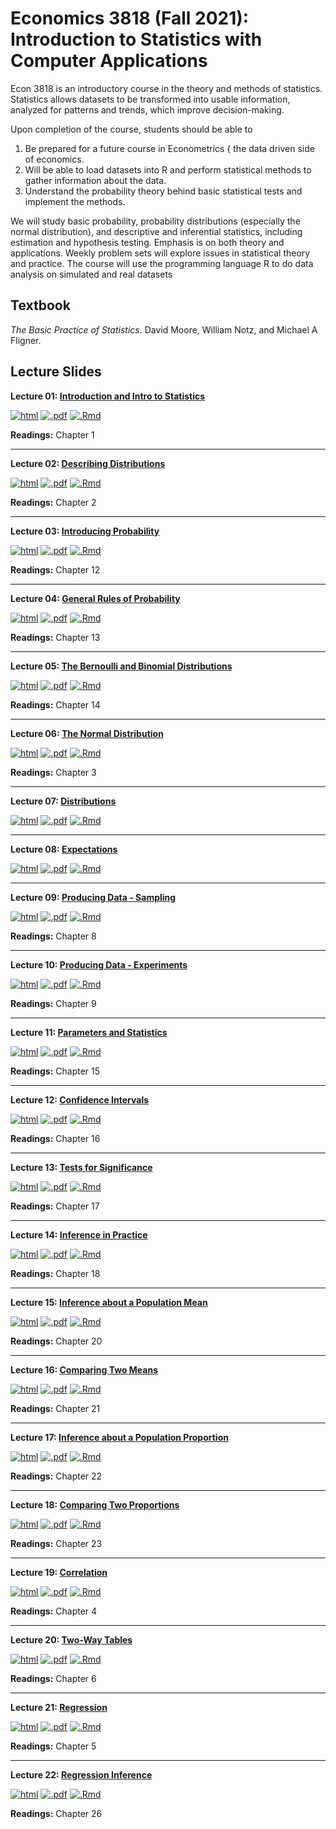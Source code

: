 # Economics 3818 (Fall 2021): Introduction to Statistics with Computer Applications 

Econ 3818 is an introductory course in the theory and methods of statistics. Statistics allows datasets to be transformed into usable information, analyzed for patterns and trends, which improve decision-making.

Upon completion of the course, students should be able to
1. Be prepared for a future course in Econometrics { the data driven side of economics.
2. Will be able to load datasets into R and perform statistical methods to gather information about the data.
3. Understand the probability theory behind basic statistical tests and implement the methods.

We will study basic probability, probability distributions (especially the normal distribution), and descriptive and inferential statistics, including estimation and hypothesis testing. Emphasis is on both theory and applications. Weekly problem sets will explore issues in statistical theory and practice. The course will use the programming language R to do data analysis on simulated and real datasets

## Textbook 
*The Basic Practice of Statistics*. David Moore, William Notz, and Michael A Fligner.


## Lecture Slides

**Lecture 01: [Introduction and Intro to Statistics](https://raw.githack.com/kylebutts/ECON3818_F2021/master/Lecture%20Slides/Chapter%2001/ch1.html)**

<a href="https://raw.githack.com/kylebutts/ECON3818_F2021/master/Lecture%20Slides/Chapter%2001/ch1.html">![html](https://img.shields.io/badge/html-%23323330.svg?style=for-the-badge&logo=html5&logoColor=white)</a>
<a href="https://raw.githack.com/kylebutts/ECON3818_F2021/master/Lecture%20Slides/Chapter%2001/ch1.pdf">![.pdf](https://img.shields.io/badge/pdf-%23323330.svg?style=for-the-badge&logo=adobe&logoColor=white)</a>
<a href="https://github.com/kylebutts/ECON3818_F2021/blob/master/Lecture%20Slides/Chapter%2001/ch1.Rmd">![.Rmd](https://img.shields.io/badge/.Rmd%20File-%23323330.svg?style=for-the-badge&logo=r&logoColor=white)</a>

**Readings:** Chapter 1


---

**Lecture 02: [Describing Distributions](https://raw.githack.com/kylebutts/ECON3818_F2021/master/Lecture%20Slides/Chapter%2002/ch2.html)**

<a href="https://raw.githack.com/kylebutts/ECON3818_F2021/master/Lecture%20Slides/Chapter%2002/ch2.html">![html](https://img.shields.io/badge/html-%23323330.svg?style=for-the-badge&logo=html5&logoColor=white)</a>
<a href="https://raw.githack.com/kylebutts/ECON3818_F2021/master/Lecture%20Slides/Chapter%2002/ch2.pdf">![.pdf](https://img.shields.io/badge/pdf-%23323330.svg?style=for-the-badge&logo=adobe&logoColor=white)</a>
<a href="https://github.com/kylebutts/ECON3818_F2021/blob/master/Lecture%20Slides/Chapter%2002/ch2.Rmd">![.Rmd](https://img.shields.io/badge/.Rmd%20File-%23323330.svg?style=for-the-badge&logo=r&logoColor=white)</a>

**Readings:** Chapter 2


---

**Lecture 03: [Introducing Probability](https://raw.githack.com/kylebutts/ECON3818_F2021/master/Lecture%20Slides/Chapter%2012/ch12.html)**

<a href="https://raw.githack.com/kylebutts/ECON3818_F2021/master/Lecture%20Slides/Chapter%2012/ch12.html">![html](https://img.shields.io/badge/html-%23323330.svg?style=for-the-badge&logo=html5&logoColor=white)</a>
<a href="https://raw.githack.com/kylebutts/ECON3818_F2021/master/Lecture%20Slides/Chapter%2012/ch12.pdf">![.pdf](https://img.shields.io/badge/pdf-%23323330.svg?style=for-the-badge&logo=adobe&logoColor=white)</a>
<a href="https://github.com/kylebutts/ECON3818_F2021/blob/master/Lecture%20Slides/Chapter%2012/ch12.Rmd">![.Rmd](https://img.shields.io/badge/.Rmd%20File-%23323330.svg?style=for-the-badge&logo=r&logoColor=white)</a>

**Readings:** Chapter 12


---

**Lecture 04: [General Rules of Probability](https://raw.githack.com/kylebutts/ECON3818_F2021/master/Lecture%20Slides/Chapter%2013/ch13.html)**

<a href="https://raw.githack.com/kylebutts/ECON3818_F2021/master/Lecture%20Slides/Chapter%2013/ch13.html">![html](https://img.shields.io/badge/html-%23323330.svg?style=for-the-badge&logo=html5&logoColor=white)</a>
<a href="https://raw.githack.com/kylebutts/ECON3818_F2021/master/Lecture%20Slides/Chapter%2013/ch13.pdf">![.pdf](https://img.shields.io/badge/pdf-%23323330.svg?style=for-the-badge&logo=adobe&logoColor=white)</a>
<a href="https://github.com/kylebutts/ECON3818_F2021/blob/master/Lecture%20Slides/Chapter%2013/ch13.Rmd">![.Rmd](https://img.shields.io/badge/.Rmd%20File-%23323330.svg?style=for-the-badge&logo=r&logoColor=white)</a>

**Readings:** Chapter 13


---

**Lecture 05: [The Bernoulli and Binomial Distributions](https://raw.githack.com/kylebutts/ECON3818_F2021/master/Lecture%20Slides/Chapter%2014/ch14.html)**

<a href="https://raw.githack.com/kylebutts/ECON3818_F2021/master/Lecture%20Slides/Chapter%2014/ch14.html">![html](https://img.shields.io/badge/html-%23323330.svg?style=for-the-badge&logo=html5&logoColor=white)</a>
<a href="https://raw.githack.com/kylebutts/ECON3818_F2021/master/Lecture%20Slides/Chapter%2014/ch14.pdf">![.pdf](https://img.shields.io/badge/pdf-%23323330.svg?style=for-the-badge&logo=adobe&logoColor=white)</a>
<a href="https://github.com/kylebutts/ECON3818_F2021/blob/master/Lecture%20Slides/Chapter%2014/ch14.Rmd">![.Rmd](https://img.shields.io/badge/.Rmd%20File-%23323330.svg?style=for-the-badge&logo=r&logoColor=white)</a>

**Readings:** Chapter 14


---

**Lecture 06: [The Normal Distribution](https://raw.githack.com/kylebutts/ECON3818_F2021/master/Lecture%20Slides/Chapter%2003/ch3.html)**

<a href="https://raw.githack.com/kylebutts/ECON3818_F2021/master/Lecture%20Slides/Chapter%2003/ch3.html">![html](https://img.shields.io/badge/html-%23323330.svg?style=for-the-badge&logo=html5&logoColor=white)</a>
<a href="https://raw.githack.com/kylebutts/ECON3818_F2021/master/Lecture%20Slides/Chapter%2003/ch3.pdf">![.pdf](https://img.shields.io/badge/pdf-%23323330.svg?style=for-the-badge&logo=adobe&logoColor=white)</a>
<a href="https://github.com/kylebutts/ECON3818_F2021/blob/master/Lecture%20Slides/Chapter%2003/ch3.Rmd">![.Rmd](https://img.shields.io/badge/.Rmd%20File-%23323330.svg?style=for-the-badge&logo=r&logoColor=white)</a>

**Readings:** Chapter 3




---

**Lecture 07: [Distributions](https://raw.githack.com/kylebutts/ECON3818_F2021/master/Lecture%20Slides/Distributions/distributions.html)**

<a href="https://raw.githack.com/kylebutts/ECON3818_F2021/master/Lecture%20Slides/Distributions/distributions.html">![html](https://img.shields.io/badge/html-%23323330.svg?style=for-the-badge&logo=html5&logoColor=white)</a>
<a href="https://raw.githack.com/kylebutts/ECON3818_F2021/master/Lecture%20Slides/Distributions/distributions.pdf">![.pdf](https://img.shields.io/badge/pdf-%23323330.svg?style=for-the-badge&logo=adobe&logoColor=white)</a>
<a href="https://github.com/kylebutts/ECON3818_F2021/blob/master/Lecture%20Slides/Distributions/distributions.Rmd">![.Rmd](https://img.shields.io/badge/.Rmd%20File-%23323330.svg?style=for-the-badge&logo=r&logoColor=white)</a>



---

**Lecture 08: [Expectations](https://raw.githack.com/kylebutts/ECON3818_F2021/master/Lecture%20Slides/Expectations/expectations.html)**

<a href="https://raw.githack.com/kylebutts/ECON3818_F2021/master/Lecture%20Slides/Expectations/expectations.html">![html](https://img.shields.io/badge/html-%23323330.svg?style=for-the-badge&logo=html5&logoColor=white)</a>
<a href="https://raw.githack.com/kylebutts/ECON3818_F2021/master/Lecture%20Slides/Expectations/expectations.pdf">![.pdf](https://img.shields.io/badge/pdf-%23323330.svg?style=for-the-badge&logo=adobe&logoColor=white)</a>
<a href="https://github.com/kylebutts/ECON3818_F2021/blob/master/Lecture%20Slides/Expectations/expectations.Rmd">![.Rmd](https://img.shields.io/badge/.Rmd%20File-%23323330.svg?style=for-the-badge&logo=r&logoColor=white)</a>



---

**Lecture 09: [Producing Data - Sampling](https://raw.githack.com/kylebutts/ECON3818_F2021/master/Lecture%20Slides/Chapter%2008/ch8.html)**

<a href="https://raw.githack.com/kylebutts/ECON3818_F2021/master/Lecture%20Slides/Chapter%2008/ch8.html">![html](https://img.shields.io/badge/html-%23323330.svg?style=for-the-badge&logo=html5&logoColor=white)</a>
<a href="https://raw.githack.com/kylebutts/ECON3818_F2021/master/Lecture%20Slides/Chapter%2008/ch8.pdf">![.pdf](https://img.shields.io/badge/pdf-%23323330.svg?style=for-the-badge&logo=adobe&logoColor=white)</a>
<a href="https://github.com/kylebutts/ECON3818_F2021/blob/master/Lecture%20Slides/Chapter%2008/ch8.Rmd">![.Rmd](https://img.shields.io/badge/.Rmd%20File-%23323330.svg?style=for-the-badge&logo=r&logoColor=white)</a>

**Readings:** Chapter 8


---

**Lecture 10: [Producing Data - Experiments](https://raw.githack.com/kylebutts/ECON3818_F2021/master/Lecture%20Slides/Chapter%2009/ch9.html)**

<a href="https://raw.githack.com/kylebutts/ECON3818_F2021/master/Lecture%20Slides/Chapter%2009/ch9.html">![html](https://img.shields.io/badge/html-%23323330.svg?style=for-the-badge&logo=html5&logoColor=white)</a>
<a href="https://raw.githack.com/kylebutts/ECON3818_F2021/master/Lecture%20Slides/Chapter%2009/ch9.pdf">![.pdf](https://img.shields.io/badge/pdf-%23323330.svg?style=for-the-badge&logo=adobe&logoColor=white)</a>
<a href="https://github.com/kylebutts/ECON3818_F2021/blob/master/Lecture%20Slides/Chapter%2009/ch9.Rmd">![.Rmd](https://img.shields.io/badge/.Rmd%20File-%23323330.svg?style=for-the-badge&logo=r&logoColor=white)</a>

**Readings:** Chapter 9


---

**Lecture 11: [Parameters and Statistics](https://raw.githack.com/kylebutts/ECON3818_F2021/master/Lecture%20Slides/Chapter%2015/ch15.html)**

<a href="https://raw.githack.com/kylebutts/ECON3818_F2021/master/Lecture%20Slides/Chapter%2015/ch15.html">![html](https://img.shields.io/badge/html-%23323330.svg?style=for-the-badge&logo=html5&logoColor=white)</a>
<a href="https://raw.githack.com/kylebutts/ECON3818_F2021/master/Lecture%20Slides/Chapter%2015/ch15.pdf">![.pdf](https://img.shields.io/badge/pdf-%23323330.svg?style=for-the-badge&logo=adobe&logoColor=white)</a>
<a href="https://github.com/kylebutts/ECON3818_F2021/blob/master/Lecture%20Slides/Chapter%2015/ch15.Rmd">![.Rmd](https://img.shields.io/badge/.Rmd%20File-%23323330.svg?style=for-the-badge&logo=r&logoColor=white)</a>

**Readings:** Chapter 15


---

**Lecture 12: [Confidence Intervals](https://raw.githack.com/kylebutts/ECON3818_F2021/master/Lecture%20Slides/Chapter%2016/ch16.html)**

<a href="https://raw.githack.com/kylebutts/ECON3818_F2021/master/Lecture%20Slides/Chapter%2016/ch16.html">![html](https://img.shields.io/badge/html-%23323330.svg?style=for-the-badge&logo=html5&logoColor=white)</a>
<a href="https://raw.githack.com/kylebutts/ECON3818_F2021/master/Lecture%20Slides/Chapter%2016/ch16.pdf">![.pdf](https://img.shields.io/badge/pdf-%23323330.svg?style=for-the-badge&logo=adobe&logoColor=white)</a>
<a href="https://github.com/kylebutts/ECON3818_F2021/blob/master/Lecture%20Slides/Chapter%2016/ch16.Rmd">![.Rmd](https://img.shields.io/badge/.Rmd%20File-%23323330.svg?style=for-the-badge&logo=r&logoColor=white)</a>

**Readings:** Chapter 16


---

**Lecture 13: [Tests for Significance](https://raw.githack.com/kylebutts/ECON3818_F2021/master/Lecture%20Slides/Chapter%2017/ch17.html)**

<a href="https://raw.githack.com/kylebutts/ECON3818_F2021/master/Lecture%20Slides/Chapter%2017/ch17.html">![html](https://img.shields.io/badge/html-%23323330.svg?style=for-the-badge&logo=html5&logoColor=white)</a>
<a href="https://raw.githack.com/kylebutts/ECON3818_F2021/master/Lecture%20Slides/Chapter%2017/ch17.pdf">![.pdf](https://img.shields.io/badge/pdf-%23323330.svg?style=for-the-badge&logo=adobe&logoColor=white)</a>
<a href="https://github.com/kylebutts/ECON3818_F2021/blob/master/Lecture%20Slides/Chapter%2017/ch17.Rmd">![.Rmd](https://img.shields.io/badge/.Rmd%20File-%23323330.svg?style=for-the-badge&logo=r&logoColor=white)</a>

**Readings:** Chapter 17


---

**Lecture 14: [Inference in Practice](https://raw.githack.com/kylebutts/ECON3818_F2021/master/Lecture%20Slides/Chapter%2018/ch18.html)**

<a href="https://raw.githack.com/kylebutts/ECON3818_F2021/master/Lecture%20Slides/Chapter%2018/ch18.html">![html](https://img.shields.io/badge/html-%23323330.svg?style=for-the-badge&logo=html5&logoColor=white)</a>
<a href="https://raw.githack.com/kylebutts/ECON3818_F2021/master/Lecture%20Slides/Chapter%2018/ch18.pdf">![.pdf](https://img.shields.io/badge/pdf-%23323330.svg?style=for-the-badge&logo=adobe&logoColor=white)</a>
<a href="https://github.com/kylebutts/ECON3818_F2021/blob/master/Lecture%20Slides/Chapter%2018/ch18.Rmd">![.Rmd](https://img.shields.io/badge/.Rmd%20File-%23323330.svg?style=for-the-badge&logo=r&logoColor=white)</a>

**Readings:** Chapter 18


---

**Lecture 15: [Inference about a Population Mean](https://raw.githack.com/kylebutts/ECON3818_F2021/master/Lecture%20Slides/Chapter%2020/ch20.html)**

<a href="https://raw.githack.com/kylebutts/ECON3818_F2021/master/Lecture%20Slides/Chapter%2020/ch20.html">![html](https://img.shields.io/badge/html-%23323330.svg?style=for-the-badge&logo=html5&logoColor=white)</a>
<a href="https://raw.githack.com/kylebutts/ECON3818_F2021/master/Lecture%20Slides/Chapter%2020/ch20.pdf">![.pdf](https://img.shields.io/badge/pdf-%23323330.svg?style=for-the-badge&logo=adobe&logoColor=white)</a>
<a href="https://github.com/kylebutts/ECON3818_F2021/blob/master/Lecture%20Slides/Chapter%2020/ch20.Rmd">![.Rmd](https://img.shields.io/badge/.Rmd%20File-%23323330.svg?style=for-the-badge&logo=r&logoColor=white)</a>

**Readings:** Chapter 20


---

**Lecture 16: [Comparing Two Means](https://raw.githack.com/kylebutts/ECON3818_F2021/master/Lecture%20Slides/Chapter%2021/ch21.html)**

<a href="https://raw.githack.com/kylebutts/ECON3818_F2021/master/Lecture%20Slides/Chapter%2021/ch21.html">![html](https://img.shields.io/badge/html-%23323330.svg?style=for-the-badge&logo=html5&logoColor=white)</a>
<a href="https://raw.githack.com/kylebutts/ECON3818_F2021/master/Lecture%20Slides/Chapter%2021/ch21.pdf">![.pdf](https://img.shields.io/badge/pdf-%23323330.svg?style=for-the-badge&logo=adobe&logoColor=white)</a>
<a href="https://github.com/kylebutts/ECON3818_F2021/blob/master/Lecture%20Slides/Chapter%2021/ch21.Rmd">![.Rmd](https://img.shields.io/badge/.Rmd%20File-%23323330.svg?style=for-the-badge&logo=r&logoColor=white)</a>

**Readings:** Chapter 21


---

**Lecture 17: [Inference about a Population Proportion](https://raw.githack.com/kylebutts/ECON3818_F2021/master/Lecture%20Slides/Chapter%2022/ch22.html)**

<a href="https://raw.githack.com/kylebutts/ECON3818_F2021/master/Lecture%20Slides/Chapter%2022/ch22.html">![html](https://img.shields.io/badge/html-%23323330.svg?style=for-the-badge&logo=html5&logoColor=white)</a>
<a href="https://raw.githack.com/kylebutts/ECON3818_F2021/master/Lecture%20Slides/Chapter%2022/ch22.pdf">![.pdf](https://img.shields.io/badge/pdf-%23323330.svg?style=for-the-badge&logo=adobe&logoColor=white)</a>
<a href="https://github.com/kylebutts/ECON3818_F2021/blob/master/Lecture%20Slides/Chapter%2022/ch22.Rmd">![.Rmd](https://img.shields.io/badge/.Rmd%20File-%23323330.svg?style=for-the-badge&logo=r&logoColor=white)</a>

**Readings:** Chapter 22


---

**Lecture 18: [Comparing Two Proportions](https://raw.githack.com/kylebutts/ECON3818_F2021/master/Lecture%20Slides/Chapter%2023/ch23.html)**

<a href="https://raw.githack.com/kylebutts/ECON3818_F2021/master/Lecture%20Slides/Chapter%2023/ch23.html">![html](https://img.shields.io/badge/html-%23323330.svg?style=for-the-badge&logo=html5&logoColor=white)</a>
<a href="https://raw.githack.com/kylebutts/ECON3818_F2021/master/Lecture%20Slides/Chapter%2023/ch23.pdf">![.pdf](https://img.shields.io/badge/pdf-%23323330.svg?style=for-the-badge&logo=adobe&logoColor=white)</a>
<a href="https://github.com/kylebutts/ECON3818_F2021/blob/master/Lecture%20Slides/Chapter%2023/ch23.Rmd">![.Rmd](https://img.shields.io/badge/.Rmd%20File-%23323330.svg?style=for-the-badge&logo=r&logoColor=white)</a>

**Readings:** Chapter 23

---

**Lecture 19: [Correlation](https://raw.githack.com/kylebutts/ECON3818_F2021/master/Lecture%20Slides/Chapter%2004/ch4.html)**

<a href="https://raw.githack.com/kylebutts/ECON3818_F2021/master/Lecture%20Slides/Chapter%2004/ch4.html">![html](https://img.shields.io/badge/html-%23323330.svg?style=for-the-badge&logo=html5&logoColor=white)</a>
<a href="https://raw.githack.com/kylebutts/ECON3818_F2021/master/Lecture%20Slides/Chapter%2004/ch4.pdf">![.pdf](https://img.shields.io/badge/pdf-%23323330.svg?style=for-the-badge&logo=adobe&logoColor=white)</a>
<a href="https://github.com/kylebutts/ECON3818_F2021/blob/master/Lecture%20Slides/Chapter%2004/ch4.Rmd">![.Rmd](https://img.shields.io/badge/.Rmd%20File-%23323330.svg?style=for-the-badge&logo=r&logoColor=white)</a>

**Readings:** Chapter 4



---

**Lecture 20: [Two-Way Tables](https://raw.githack.com/kylebutts/ECON3818_F2021/master/Lecture%20Slides/Chapter%2006/ch6.html)**

<a href="https://raw.githack.com/kylebutts/ECON3818_F2021/master/Lecture%20Slides/Chapter%2006/ch6.html">![html](https://img.shields.io/badge/html-%23323330.svg?style=for-the-badge&logo=html5&logoColor=white)</a>
<a href="https://raw.githack.com/kylebutts/ECON3818_F2021/master/Lecture%20Slides/Chapter%2006/ch6.pdf">![.pdf](https://img.shields.io/badge/pdf-%23323330.svg?style=for-the-badge&logo=adobe&logoColor=white)</a>
<a href="https://github.com/kylebutts/ECON3818_F2021/blob/master/Lecture%20Slides/Chapter%2006/ch6.Rmd">![.Rmd](https://img.shields.io/badge/.Rmd%20File-%23323330.svg?style=for-the-badge&logo=r&logoColor=white)</a>

**Readings:** Chapter 6




---

**Lecture 21: [Regression](https://raw.githack.com/kylebutts/ECON3818_F2021/master/Lecture%20Slides/Chapter%2005/ch5.html)**

<a href="https://raw.githack.com/kylebutts/ECON3818_F2021/master/Lecture%20Slides/Chapter%2005/ch5.html">![html](https://img.shields.io/badge/html-%23323330.svg?style=for-the-badge&logo=html5&logoColor=white)</a>
<a href="https://raw.githack.com/kylebutts/ECON3818_F2021/master/Lecture%20Slides/Chapter%2005/ch5.pdf">![.pdf](https://img.shields.io/badge/pdf-%23323330.svg?style=for-the-badge&logo=adobe&logoColor=white)</a>
<a href="https://github.com/kylebutts/ECON3818_F2021/blob/master/Lecture%20Slides/Chapter%2005/ch5.Rmd">![.Rmd](https://img.shields.io/badge/.Rmd%20File-%23323330.svg?style=for-the-badge&logo=r&logoColor=white)</a>

**Readings:** Chapter 5


---

**Lecture 22: [Regression Inference](https://raw.githack.com/kylebutts/ECON3818_F2021/master/Lecture%20Slides/Chapter%2026/ch26.html)**

<a href="https://raw.githack.com/kylebutts/ECON3818_F2021/master/Lecture%20Slides/Chapter%2026/ch26.html">![html](https://img.shields.io/badge/html-%23323330.svg?style=for-the-badge&logo=html5&logoColor=white)</a>
<a href="https://raw.githack.com/kylebutts/ECON3818_F2021/master/Lecture%20Slides/Chapter%2026/ch26.pdf">![.pdf](https://img.shields.io/badge/pdf-%23323330.svg?style=for-the-badge&logo=adobe&logoColor=white)</a>
<a href="https://github.com/kylebutts/ECON3818_F2021/blob/master/Lecture%20Slides/Chapter%2026/ch26.Rmd">![.Rmd](https://img.shields.io/badge/.Rmd%20File-%23323330.svg?style=for-the-badge&logo=r&logoColor=white)</a>

**Readings:** Chapter 26
